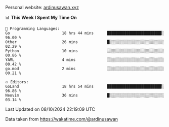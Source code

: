 Personal website: [ardinusawan.xyz](https://ardinusawan.xyz)

<!--START_SECTION:waka-->
📊 **This Week I Spent My Time On** 

```text
💬 Programming Languages: 
Go                       18 hrs 44 mins      ████████████████████████░   96.00 % 
Other                    26 mins             █░░░░░░░░░░░░░░░░░░░░░░░░   02.29 % 
Python                   10 mins             ░░░░░░░░░░░░░░░░░░░░░░░░░   00.86 % 
YAML                     4 mins              ░░░░░░░░░░░░░░░░░░░░░░░░░   00.42 % 
go.mod                   2 mins              ░░░░░░░░░░░░░░░░░░░░░░░░░   00.21 % 

🔥 Editors: 
GoLand                   18 hrs 54 mins      ████████████████████████░   96.86 % 
Neovim                   36 mins             █░░░░░░░░░░░░░░░░░░░░░░░░   03.14 % 
```


 Last Updated on 08/10/2024 22:19:09 UTC
<!--END_SECTION:waka-->
Data taken from https://wakatime.com/@ardinusawan
